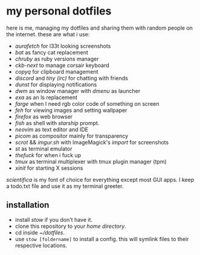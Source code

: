 # my personal dotfiles

here is me, managing my dotfiles and sharing them with random people
on the internet. these are what i use:

- *aurafetch* for l33t looking screenshots
- *bat* as fancy cat replacement
- *chruby* as ruby versions manager
- *ckb-next* to manage corsair keyboard
- *copyq* for clipboard management
- *discord* and *tiny (irc)* for chatting with friends
- *dunst* for displaying notifications
- *dwm* as window manager with *dmenu* as launcher
- *exa* as an ls replacement
- *farge* when I need rgb color code of something on screen
- *feh* for viewing images and setting wallpaper
- *firefox* as web browser
- *fish* as shell with *starship* prompt.
- *neovim* as text editor and IDE
- *picom* as compositor mainly for transparency
- *scrot* && *imgur.sh* with ImageMagick's *import* for screenshots
- *st* as terminal emulator
- *thefuck* for when i fuck up
- *tmux* as terminal multiplexer with tmux plugin manager (tpm)
- *xinit* for starting X sessions

*scientifica* is my font of choice for everything except most GUI apps. I keep
a todo.txt file and use it as my terminal greeter.

## installation

- install *stow* if you don't have it.
- clone this repository to your *home directory*.
- cd inside *~/dotfiles*.
- use `stow [foldername]` to install a config. this will symlink files to their respective locations.
